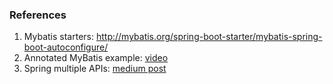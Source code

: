 ### References
1. Mybatis starters: http://mybatis.org/spring-boot-starter/mybatis-spring-boot-autoconfigure/
2. Annotated MyBatis example: [video](https://www.youtube.com/watch?v=ZP8Um12Z_mk)
3. Spring multiple APIs: [medium post](https://medium.com/@nishikatiku098/creating-a-basic-crud-restful-api-using-spring-boot-jpa-and-mysql-f19e61954603)